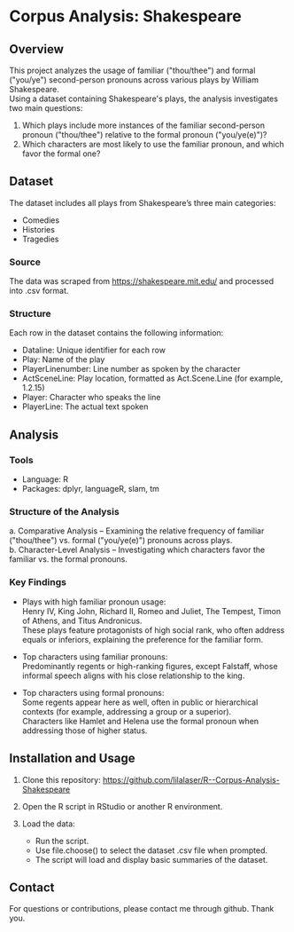 # Corpus Analysis: Shakespeare

## Overview
This project analyzes the usage of familiar ("thou/thee") and formal ("you/ye") second-person pronouns across various plays by William Shakespeare.  
Using a dataset containing Shakespeare's plays, the analysis investigates two main questions:

1. Which plays include more instances of the familiar second-person pronoun ("thou/thee") relative to the formal pronoun ("you/ye(e)")?  
2. Which characters are most likely to use the familiar pronoun, and which favor the formal one?

## Dataset

The dataset includes all plays from Shakespeare’s three main categories:
- Comedies  
- Histories  
- Tragedies  

### Source
The data was scraped from https://shakespeare.mit.edu/ and processed into .csv format.

### Structure
Each row in the dataset contains the following information:
- Dataline: Unique identifier for each row  
- Play: Name of the play  
- PlayerLinenumber: Line number as spoken by the character  
- ActSceneLine: Play location, formatted as Act.Scene.Line (for example, 1.2.15)  
- Player: Character who speaks the line  
- PlayerLine: The actual text spoken  

## Analysis

### Tools
- Language: R  
- Packages: dplyr, languageR, slam, tm

### Structure of the Analysis
a. Comparative Analysis – Examining the relative frequency of familiar ("thou/thee") vs. formal ("you/ye(e)") pronouns across plays.  
b. Character-Level Analysis – Investigating which characters favor the familiar vs. the formal pronouns.

### Key Findings
- Plays with high familiar pronoun usage:  
  Henry IV, King John, Richard II, Romeo and Juliet, The Tempest, Timon of Athens, and Titus Andronicus.  
  These plays feature protagonists of high social rank, who often address equals or inferiors, explaining the preference for the familiar form.

- Top characters using familiar pronouns:  
  Predominantly regents or high-ranking figures, except Falstaff, whose informal speech aligns with his close relationship to the king.

- Top characters using formal pronouns:  
  Some regents appear here as well, often in public or hierarchical contexts (for example, addressing a group or a superior).  
  Characters like Hamlet and Helena use the formal pronoun when addressing those of higher status.

## Installation and Usage

1. Clone this repository: https://github.com/lilalaser/R--Corpus-Analysis-Shakespeare

2. Open the R script in RStudio or another R environment.

3. Load the data:

   - Run the script.
   - Use file.choose() to select the dataset .csv file when prompted.
   - The script will load and display basic summaries of the dataset.

## Contact
For questions or contributions, please contact me through github. Thank you.
